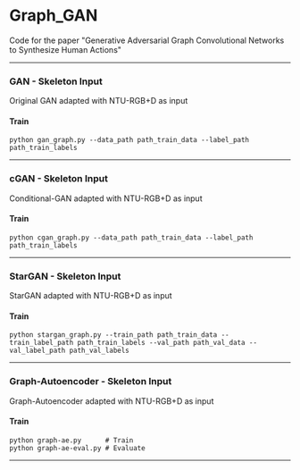 # Graph_GAN
Code for the paper "Generative Adversarial Graph Convolutional Networks to Synthesize Human Actions"


--------------------------
### GAN - Skeleton Input
Original GAN adapted with NTU-RGB+D as input

#### Train
```
python gan_graph.py --data_path path_train_data --label_path path_train_labels
```

---------------------------------------
### cGAN - Skeleton Input
Conditional-GAN adapted with NTU-RGB+D as input

#### Train
```
python cgan_graph.py --data_path path_train_data --label_path path_train_labels
```

---------------------------------------
### StarGAN - Skeleton Input
StarGAN adapted with NTU-RGB+D as input

#### Train
```
python stargan_graph.py --train_path path_train_data --train_label_path path_train_labels --val_path path_val_data --val_label_path path_val_labels
```


---------------------------------------
### Graph-Autoencoder - Skeleton Input
Graph-Autoencoder adapted with NTU-RGB+D as input

#### Train
```
python graph-ae.py      # Train
python graph-ae-eval.py # Evaluate
```
---------------------------------------
